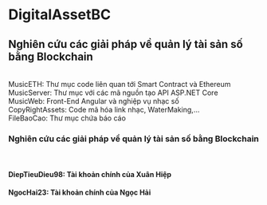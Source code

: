 # DigitalAssetBC <br/>
<h2>Nghiên cứu các giải pháp về quản lý tài sản số bằng Blockchain</h2><br/>
MusicETH: Thư mục code liên quan tới Smart Contract và Ethereum<br/>
MusicServer: Thư mục với các mã nguồn tạo API ASP.NET Core<br/>
MusicWeb: Front-End Angular và nghiệp vụ nhạc số<br/>
CopyRightAssets: Code mã hóa link nhạc, WaterMaking,...<br/>
FileBaoCao: Thư mục chứa báo cáo<br/>

<h3>Nghiên cứu các giải pháp về quản lý tài sản số bằng Blockchain</h3><br/>
<h4>DiepTieuDieu98: Tài khoản chính của Xuân Hiệp</h4>
<h4>NgocHai23: Tài khoản chính của Ngọc Hải</h4>
